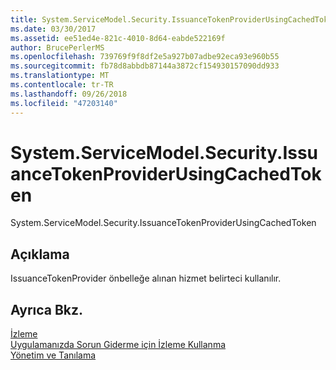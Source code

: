 ```yaml
---
title: System.ServiceModel.Security.IssuanceTokenProviderUsingCachedToken
ms.date: 03/30/2017
ms.assetid: ee51ed4e-821c-4010-8d64-eabde522169f
author: BrucePerlerMS
ms.openlocfilehash: 739769f9f8df2e5a927b07adbe92eca93e960b55
ms.sourcegitcommit: fb78d8abbdb87144a3872cf154930157090dd933
ms.translationtype: MT
ms.contentlocale: tr-TR
ms.lasthandoff: 09/26/2018
ms.locfileid: "47203140"
---
```

# <a name="systemservicemodelsecurityissuancetokenproviderusingcachedtoken"></a>System.ServiceModel.Security.IssuanceTokenProviderUsingCachedToken
System.ServiceModel.Security.IssuanceTokenProviderUsingCachedToken  
  
## <a name="description"></a>Açıklama  
 IssuanceTokenProvider önbelleğe alınan hizmet belirteci kullanılır.  
  
## <a name="see-also"></a>Ayrıca Bkz.  
 [İzleme](../../../../../docs/framework/wcf/diagnostics/tracing/index.md)  
 [Uygulamanızda Sorun Giderme için İzleme Kullanma](../../../../../docs/framework/wcf/diagnostics/tracing/using-tracing-to-troubleshoot-your-application.md)  
 [Yönetim ve Tanılama](../../../../../docs/framework/wcf/diagnostics/index.md)
